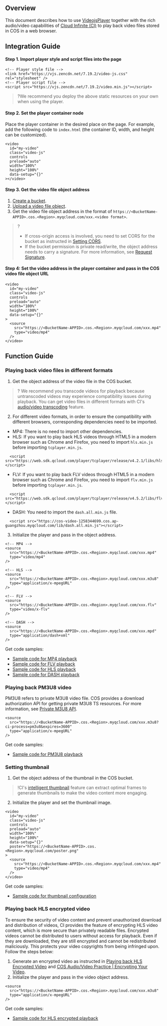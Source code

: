 ## Overview
This document describes how to use [VideojsPlayer](https://videojs.com/) together with the rich audio/video capabilities of [Cloud Infinite (CI)](https://www.tencentcloud.com/document/product/1045/46980) to play back video files stored in COS in a web browser.

## Integration Guide

#### Step 1. Import player style and script files into the page
```
<!-- Player style file -->
<link href="https://vjs.zencdn.net/7.19.2/video-js.css" rel="stylesheet" />
<!-- Player script file -->
<script src="https://vjs.zencdn.net/7.19.2/video.min.js"></script>
```

>?We recommend you deploy the above static resources on your own when using the player.

#### Step 2. Set the player container node
Place the player container in the desired place on the page. For example, add the following code to `index.html` (the container ID, width, and height can be customized).
```
<video
  id="my-video"
  class="video-js"
  controls
  preload="auto"
  width="100%"
  height="100%"
  data-setup="{}"
></video>
```

#### Step 3. Get the video file object address
1. [Create a bucket](https://intl.cloud.tencent.com/document/product/436/13309).
2. [Upload a video file object](https://intl.cloud.tencent.com/document/product/436/13321).
3. Get the video file object address in the format of `https://<BucketName-APPID>.cos.<Region>.myqcloud.com/xxx.<video format>`.

>?
> - If cross-origin access is involved, you need to set CORS for the bucket as instructed in [Setting CORS](https://intl.cloud.tencent.com/document/product/436/13318).
> - If the bucket permission is private read/write, the object address needs to carry a signature. For more information, see [Request Signature](https://intl.cloud.tencent.com/document/product/436/7778).

#### Step 4: Set the video address in the player container and pass in the COS video file object URL


```
<video
  id="my-video"
  class="video-js"
  controls
  preload="auto"
  width="100%"
  height="100%"
  data-setup="{}"
>
  <source
    src="https://<BucketName-APPID>.cos.<Region>.myqcloud.com/xxx.mp4"
    type="video/mp4"
  />
</video>
```


## Function Guide
[](id:1)
### Playing back video files in different formats
1. Get the object address of the video file in the COS bucket.
>? We recommend you transcode videos for playback because untranscoded videos may experience compatibility issues during playback. You can get video files in different formats with CI's [audio/video transcoding](https://intl.cloud.tencent.com/document/product/1045/49543) feature.
2. For different video formats, in order to ensure the compatibility with different browsers, corresponding dependencies need to be imported.
 - MP4: There is no need to import other dependencies.
 - HLS: If you want to play back HLS videos through HTML5 in a modern browser such as Chrome and Firefox, you need to import `hls.min.js` before importing `tcplayer.min.js`.

```
  <script src="https://web.sdk.qcloud.com/player/tcplayer/release/v4.2.1/libs/hls.min.0.13.2m.js"></script>
```

 - FLV: If you want to play back FLV videos through HTML5 in a modern browser such as Chrome and Firefox, you need to import `flv.min.js` before importing `tcplayer.min.js`.

```
  <script src="https://web.sdk.qcloud.com/player/tcplayer/release/v4.5.2/libs/flv.min.1.6.2.js"></script>
```

 - DASH: You need to import the `dash.all.min.js` file.

```
  <script src="https://cos-video-1258344699.cos.ap-guangzhou.myqcloud.com/lib/dash.all.min.js"></script>
```

3. Initialize the player and pass in the object address.

```
<!-- MP4 -->
<source
  src="https://<BucketName-APPID>.cos.<Region>.myqcloud.com/xxx.mp4"
  type="video/mp4"
/>

<!-- HLS -->
<source
  src="https://<BucketName-APPID>.cos.<Region>.myqcloud.com/xxx.m3u8"
  type="application/x-mpegURL"
/>

<!-- FLV -->
<source
  src="https://<BucketName-APPID>.cos.<Region>.myqcloud.com/xxx.flv"
  type="video/x-flv"
/>

<!-- DASH -->
<source
  src="https://<BucketName-APPID>.cos.<Region>.myqcloud.com/xxx.mpd"
  type="application/dash+xml"
/>
```


Get code samples:
- [Sample code for MP4 playback](https://github.com/tencentyun/cos-demo/blob/main/cos-video/examples/web/videojs/mp4.html)
- [Sample code for FLV playback](https://github.com/tencentyun/cos-demo/blob/main/cos-video/examples/web/videojs/flv.html)
- [Sample code for HLS playback](https://github.com/tencentyun/cos-demo/blob/main/cos-video/examples/web/videojs/m3u8.html)
- [Sample code for DASH playback](https://github.com/tencentyun/cos-demo/blob/main/cos-video/examples/web/videojs/dash.html)

[](id:2)
### Playing back PM3U8 video
PM3U8 refers to private M3U8 video file. COS provides a download authorization API for getting private M3U8 TS resources. For more information, see [Private M3U8 API](https://intl.cloud.tencent.com/document/product/436/47220).

```
<source
  src="https://<BucketName-APPID>.cos.<Region>.myqcloud.com/xxx.m3u8?ci-process=pm3u8&expires=3600"
  type="application/x-mpegURL"
/>
```

Get code samples:
- [Sample code for PM3U8 playback](https://github.com/tencentyun/cos-demo/blob/main/cos-video/examples/web/videojs/pm3u8.html)

[](id:3)
### Setting thumbnail
1. Get the object address of the thumbnail in the COS bucket.
>!CI's [intelligent thumbnail](https://intl.cloud.tencent.com/document/product/1045/47740) feature can extract optimal frames to generate thumbnails to make the video content more engaging.
2. Initialize the player and set the thumbnail image.

```
<video
  id="my-video"
  class="video-js"
  controls
  preload="auto"
  width="100%"
  height="100%"
  data-setup="{}"
  poster="https://<BucketName-APPID>.cos.<Region>.myqcloud.com/poster.png"
>
  <source
    src="https://<BucketName-APPID>.cos.<Region>.myqcloud.com/xxx.mp4"
    type="video/mp4"
  />
</video>
```

Get code samples:
- [Sample code for thumbnail configuration](https://github.com/tencentyun/cos-demo/blob/main/cos-video/examples/web/videojs/poster.html)

[](id:4)
### Playing back HLS encrypted video
To ensure the security of video content and prevent unauthorized download and distribution of videos, CI provides the feature of encrypting HLS video content, which is more secure than privately readable files. Encrypted videos cannot be distributed to users without access for playback. Even if they are downloaded, they are still encrypted and cannot be redistributed maliciously. This protects your video copyrights from being infringed upon.
Follow the steps below:
1. Generate an encrypted video as instructed in [Playing back HLS Encrypted Video](https://intl.cloud.tencent.com/document/product/436/48293) and [COS Audio/Video Practice | Encrypting Your Video](https://mp.weixin.qq.com/s/4f-GKyAG0S-FcZ2BZCn7jA).
2. Initialize the player and pass in the video object address.

```
<source
  src="https://<BucketName-APPID>.cos.<Region>.myqcloud.com/xxx.m3u8"
  type="application/x-mpegURL"
/>
```

Get code samples:
- [Sample code for HLS encrypted playback](https://github.com/tencentyun/cos-demo/blob/main/cos-video/examples/web/videojs/m3u8.html)



